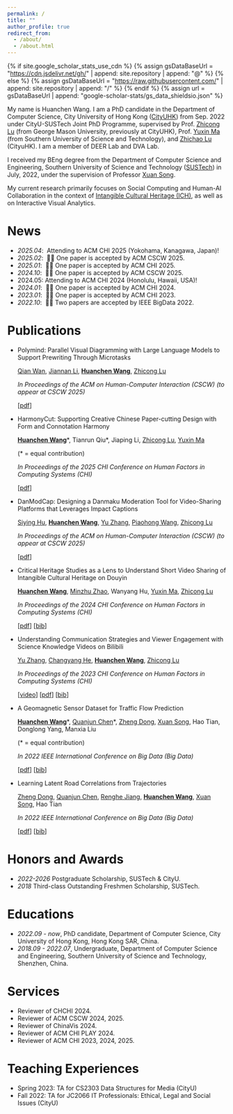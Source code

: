 ```yaml
---
permalink: /
title: ""
author_profile: true
redirect_from: 
  - /about/
  - /about.html
---
```


{% if site.google_scholar_stats_use_cdn %}
{% assign gsDataBaseUrl = "<https://cdn.jsdelivr.net/gh/>" | append: site.repository | append: "@" %}
{% else %}
{% assign gsDataBaseUrl = "<https://raw.githubusercontent.com/>" | append: site.repository | append: "/" %}
{% endif %}
{% assign url = gsDataBaseUrl | append: "google-scholar-stats/gs_data_shieldsio.json" %}

<span class='anchor' id='about-me'></span>

My name is Huanchen Wang. I am a PhD candidate in the Department of Computer Science, City University of Hong Kong (<a href="https://www.cityu.edu.hk/">CityUHK</a>) from Sep. 2022 under CityU-SUSTech Joint PhD Programme, supervised by Prof. <a href="https://luzhc.github.io/">Zhicong Lu</a> (from George Mason University, previously at CityUHK), Prof. <a href="https://cse.sustech.edu.cn/faculty/~mayx/">Yuxin Ma</a> (from Southern University of Science and Technology), and <a href="https://www.cs.cityu.edu.hk/~zhichalu/">Zhichao Lu</a> (CityuHK). I am a member of DEER Lab and DVA Lab.

I received my BEng degree from the Department of Computer Science and Engineering, Southern University of Science and Technology (<a href="https://www.sustech.edu.cn/">SUSTech</a>) in July, 2022, under the supervision of Professor [Xuan Song](https://www.sustech.edu.cn/en/faculties/songxuan.html).

My current research primarily focuses on Social Computing and Human-AI Collaboration in the context of [Intangible Cultural Heritage (ICH)](https://ich.unesco.org/en/what-is-intangible-heritage-00003), as well as on Interactive Visual Analytics.
<!-- I have published several papers at the ACM CHI.-->
<!-- <a href='https://scholar.google.com/citations?user=bThdf0MAAAAJ'><img src="https://img.shields.io/endpoint?logo=Google%20Scholar&url=https://raw.githubusercontent.com/wanghchen/wanghchen.github.io/google-scholar-stats/gs_data_shieldsio.json&labelColor=f6f6f6&color=9cf&style=flat&label=citations"></a>  -->

<span class='anchor' id='-news'></span>

# News

- *2025.04*: &nbsp;Attending to ACM CHI 2025 (Yokohama, Kanagawa, Japan)!
- *2025.02*: &nbsp;🎉🎉 One paper is accepted by ACM CSCW 2025.
- *2025.01*: &nbsp;🎉🎉 One paper is accepted by ACM CHI 2025.
- *2024.10*: &nbsp;🎉🎉 One paper is accepted by ACM CSCW 2025.
- 2024.05:  Attending to ACM CHI 2024 (Honolulu, Hawaii, USA)!
- *2024.01*: &nbsp;🎉🎉 One paper is accepted by ACM CHI 2024.
- *2023.01*: &nbsp;🎉🎉 One paper is accepted by ACM CHI 2023.
- *2022.10*: &nbsp;🎉🎉 Two papers are accepted by IEEE BigData 2022.

<span class='anchor' id='-publications'></span>
# Publications

<!-- <div class='paper-box'><div class='paper-box-image'><div><div class="badge">CVPR 2016</div><img src='images/500x300.png' alt="sym" width="100%"></div></div>

<div class='paper-box-text' markdown="1">

[Deep Residual Learning for Image Recognition](https://openaccess.thecvf.com/content_cvpr_2016/papers/He_Deep_Residual_Learning_CVPR_2016_paper.pdf)

**Kaiming He**, Xiangyu Zhang, Shaoqing Ren, Jian Sun

[**Project**](https://scholar.google.com/citations?view_op=view_citation&hl=zh-CN&user=DhtAFkwAAAAJ&citation_for_view=DhtAFkwAAAAJ:ALROH1vI_8AC) <strong><span class='show_paper_citations' data='DhtAFkwAAAAJ:ALROH1vI_8AC'></span></strong>
- Lorem ipsum dolor sit amet, consectetur adipiscing elit. Vivamus ornare aliquet ipsum, ac tempus justo dapibus sit amet. 
  </div>
  </div> -->

- Polymind: Parallel Visual Diagramming with Large Language Models to Support Prewriting Through Microtasks
  
  [Qian Wan](https://llewynwan.github.io/), [Jiannan Li](https://jchrisli.github.io/), [**Huanchen Wang**](https://wanghchen.github.io), [Zhicong Lu](https://luzhc.github.io/)
  
  *In Proceedings of the ACM on Human-Computer Interaction (CSCW) (to appear at CSCW 2025)*
  
  [[pdf](https://arxiv.org/pdf/2502.09577)]
  
- HarmonyCut: Supporting Creative Chinese Paper-cutting Design with Form and Connotation Harmony
  
  [**Huanchen Wang**](https://wanghchen.github.io)\*, Tianrun Qiu\*, Jiaping Li, [Zhicong Lu](https://luzhc.github.io/),  [Yuxin Ma](https://cse.sustech.edu.cn/faculty/~mayx/)

  (* = equal contribution)
  
  *In Proceedings of the 2025 CHI Conference on Human Factors in Computing Systems (CHI)*
  
  [[pdf](https://arxiv.org/pdf/2502.07628)]
  
- DanModCap: Designing a Danmaku Moderation Tool for Video-Sharing Platforms that Leverages Impact Captions
  
  [Siying Hu](https://scholar.google.com/citations?user=BJg8enwAAAAJ), [**Huanchen Wang**](https://wanghchen.github.io), [Yu Zhang](https://scholar.google.com/citations?user=IoPD6n4AAAAJ), [Piaohong Wang](https://sites.google.com/view/wamgpiaohong/homepage), [Zhicong Lu](https://luzhc.github.io/)

  *In Proceedings of the ACM on Human-Computer Interaction (CSCW) (to appear at CSCW 2025)*
  
  [[pdf](https://arxiv.org/pdf/2408.02574)]
  
- Critical Heritage Studies as a Lens to Understand Short Video Sharing of Intangible Cultural Heritage on Douyin
  
  [**Huanchen Wang**](https://wanghchen.github.io), [Minzhu Zhao](https://mindyzhaominzhu.github.io), Wanyang Hu, [Yuxin Ma](https://cse.sustech.edu.cn/faculty/~mayx/), [Zhicong Lu](https://luzhc.github.io/)
  
  *In Proceedings of the 2024 CHI Conference on Human Factors in Computing Systems (CHI)*
  
  [<a href="/publications/chs-ich-douyin/2024-CHI-CHSICH.pdf">pdf</a>]
  [<a href="/publications/chs-ich-douyin/2024-CHI-CHSICH.bib">bib</a>]
  
- Understanding Communication Strategies and Viewer Engagement with Science Knowledge Videos on Bilibili
  
  [Yu Zhang](https://scholar.google.com/citations?user=IoPD6n4AAAAJ), [Changyang He](https://hechangyang.com/), [**Huanchen Wang**](https://wanghchen.github.io), [Zhicong Lu](https://luzhc.github.io/)
  
  *In Proceedings of the 2023 CHI Conference on Human Factors in Computing Systems (CHI)*
  
  [<a href="https://www.youtube.com/watch?v=-KpemLOBt1s">video</a>]
  [<a href="/publications/understanding-sci-bili/2023-CHI-BiliSci.pdf">pdf</a>]
  [<a href="/publications/understanding-sci-bili/2023-CHI-BiliSci.bib">bib</a>]
  
- A Geomagnetic Sensor Dataset for Traffic Flow Prediction
  
  [**Huanchen Wang**](https://wanghchen.github.io)\*, [Quanjun Chen](https://scholar.google.com/citations?user=_PKwzTwAAAAJ)\*, [Zheng Dong](https://scholar.google.com/citations?user=Bgq0fbYAAAAJ), [Xuan Song](https://www.sustech.edu.cn/en/faculties/songxuan.html), Hao Tian, Donglong Yang, Manxia Liu
  
  (* = equal contribution)
  
  *In 2022 IEEE International Conference on Big Data (Big Data)*
  
  [<a  href="/publications/geomagnetic-dataset/2022-IEEEBigData-Geomagnetic.pdf">pdf</a>]
  [<a  href="/publications/geomagnetic-dataset/2022-IEEEBigData-Geomagnetic.bib">bib</a>]

- Learning Latent Road Correlations from Trajectories
  
  [Zheng Dong](https://scholar.google.com/citations?user=Bgq0fbYAAAAJ), [Quanjun Chen](https://scholar.google.com/citations?user=_PKwzTwAAAAJ), [Renghe Jiang](https://www.renhejiang.com/), [**Huanchen Wang**](https://wanghchen.github.io), [Xuan Song](https://www.sustech.edu.cn/en/faculties/songxuan.html), Hao Tian
  
  *In 2022 IEEE International Conference on Big Data (Big Data)*
  
  [<a href="/publications/latent-road-correlations/2022-IEEEBigData-Road.pdf">pdf</a>]
  [<a href="/publications/latent-road-correlations/2022-IEEEBigData-Road.bib">bib</a>]

<span class='anchor' id='-honors-and-awards'></span>
# Honors and Awards

- *2022-2026* Postgraduate Scholarship, SUSTech & CityU.
- *2018* Third-class Outstanding Freshmen Scholarship, SUSTech.

<span class='anchor' id='-educations'></span>
# Educations

- *2022.09 - now*, PhD candidate, Department of Computer Science, City University of Hong Kong, Hong Kong SAR, China.
- *2018.09 - 2022.07*, Undergraduate, Department of Computer Science and Engineering, Southern University of Science and Technology, Shenzhen, China.

<span class='anchor' id='-services'></span>
# Services

- Reviewer of CHCHI 2024.
- Reviewer of ACM CSCW 2024, 2025.
- Reviewer of ChinaVis 2024.
- Reviewer of ACM CHI PLAY 2024.
- Reviewer of ACM CHI 2023, 2024, 2025.

<span class='anchor' id='-teaching-experiences'></span>
# Teaching Experiences

- Spring 2023: TA for CS2303 Data Structures for Media (CityU)
- Fall 2022: TA for JC2066 IT Professionals: Ethical, Legal and Social Issues (CityU)
